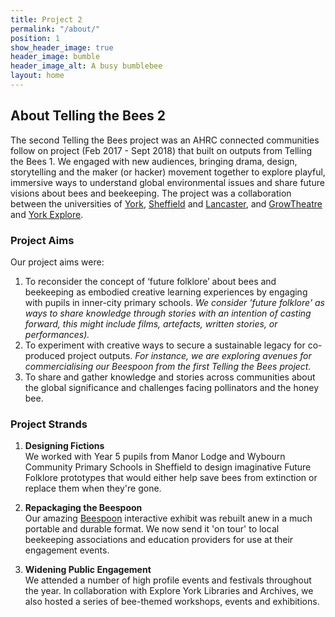 ```yaml
---
title: Project 2
permalink: "/about/"
position: 1
show_header_image: true
header_image: bumble
header_image_alt: A busy bumblebee
layout: home
---
```


## About Telling the Bees 2
The second Telling the Bees project was an AHRC connected communities follow on project (Feb 2017 - Sept 2018) that built on outputs from Telling the Bees 1. We engaged with new audiences, bringing drama, design, storytelling and the maker (or hacker) movement together to explore playful, immersive ways to understand global environmental issues and share future visions about bees and beekeeping. The project was a collaboration between the universities of [York](http://www.york.ac.uk/tfti "University of York"), [Sheffield](http://www.sheffield.ac.uk/archaeology "University of Sheffield") and [Lancaster](https://www.lancaster.ac.uk/scc/ "Lancaster University"), and [GrowTheatre](http://www.growtheatre.org.uk/ "Growtheatre") and [York Explore](https://www.exploreyork.org.uk/ "York Explore").


### Project Aims
Our project aims were:
1. To reconsider the concept of ‘future folklore’ about bees and beekeeping as embodied creative learning experiences by engaging with pupils in inner-city primary schools. _We consider 'future folklore' as ways to share knowledge through stories with an intention of casting forward, this might include films, artefacts, written stories, or performances)._
2. To experiment with creative ways to secure a sustainable legacy for co-produced project outputs. _For instance, we are exploring avenues for commercialising our Beespoon from the first Telling the Bees project._
3. To share and gather knowledge and stories across communities about the global significance and challenges facing pollinators and the honey bee.

### Project Strands
1. **Designing Fictions**  
We worked with Year 5 pupils from Manor Lodge and Wybourn Community Primary Schools in Sheffield to design imaginative Future Folklore prototypes that would either help save bees from extinction or replace them when they're gone.

2. **Repackaging the Beespoon**  
Our amazing [Beespoon](http://www.tellingthebees.buzz/beespoon/) interactive exhibit was rebuilt anew in a much portable and durable format. We now send it 'on tour' to local beekeeping associations and education providers for use at their engagement events.

3. **Widening Public Engagement**  
We attended a number of high profile events and festivals throughout the year. In collaboration with Explore York Libraries and Archives, we also hosted a series of bee-themed workshops, events and exhibitions.


